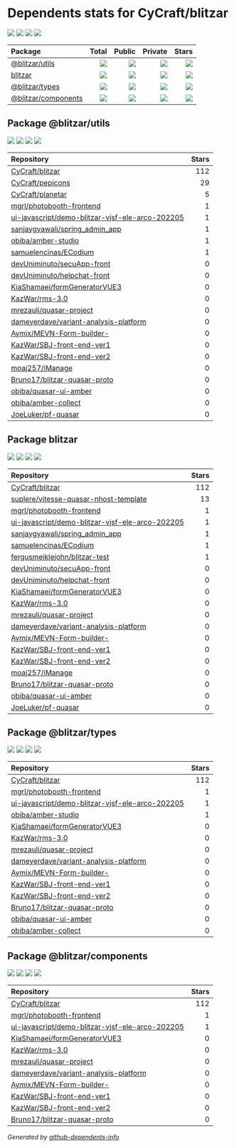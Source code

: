 # Dependents stats for CyCraft/blitzar

[![](https://img.shields.io/static/v1?label=Used%20by&message=85&color=informational&logo=slickpic)](https://github.com/CyCraft/blitzar/network/dependents)
[![](https://img.shields.io/static/v1?label=Used%20by%20(public)&message=67&color=informational&logo=slickpic)](https://github.com/CyCraft/blitzar/network/dependents)
[![](https://img.shields.io/static/v1?label=Used%20by%20(private)&message=18&color=informational&logo=slickpic)](https://github.com/CyCraft/blitzar/network/dependents)
[![](https://img.shields.io/static/v1?label=Used%20by%20(stars)&message=510&color=informational&logo=slickpic)](https://github.com/CyCraft/blitzar/network/dependents)

| Package    | Total  | Public | Private | Stars |
| :--------  | -----: | -----: | -----:  | ----: |
| [@blitzar/utils](#package-blitzarutils)    | [![](https://img.shields.io/static/v1?label=Used%20by&message=28&color=informational&logo=slickpic)](https://github.com/CyCraft/blitzar/network/dependents?package_id=UGFja2FnZS0xMzYyOTY3NjE4)  | [![](https://img.shields.io/static/v1?label=Used%20by%20(public)&message=22&color=informational&logo=slickpic)](https://github.com/CyCraft/blitzar/network/dependents?package_id=UGFja2FnZS0xMzYyOTY3NjE4) | [![](https://img.shields.io/static/v1?label=Used%20by%20(private)&message=6&color=informational&logo=slickpic)](https://github.com/CyCraft/blitzar/network/dependents?package_id=UGFja2FnZS0xMzYyOTY3NjE4) | [![](https://img.shields.io/static/v1?label=Used%20by%20(stars)&message=151&color=informational&logo=slickpic)](https://github.com/CyCraft/blitzar/network/dependents?package_id=UGFja2FnZS0xMzYyOTY3NjE4) |
| [blitzar](#package-blitzar)    | [![](https://img.shields.io/static/v1?label=Used%20by&message=24&color=informational&logo=slickpic)](https://github.com/CyCraft/blitzar/network/dependents?package_id=UGFja2FnZS0xMTE5MDk3MjUw)  | [![](https://img.shields.io/static/v1?label=Used%20by%20(public)&message=20&color=informational&logo=slickpic)](https://github.com/CyCraft/blitzar/network/dependents?package_id=UGFja2FnZS0xMTE5MDk3MjUw) | [![](https://img.shields.io/static/v1?label=Used%20by%20(private)&message=4&color=informational&logo=slickpic)](https://github.com/CyCraft/blitzar/network/dependents?package_id=UGFja2FnZS0xMTE5MDk3MjUw) | [![](https://img.shields.io/static/v1?label=Used%20by%20(stars)&message=130&color=informational&logo=slickpic)](https://github.com/CyCraft/blitzar/network/dependents?package_id=UGFja2FnZS0xMTE5MDk3MjUw) |
| [@blitzar/types](#package-blitzartypes)    | [![](https://img.shields.io/static/v1?label=Used%20by&message=18&color=informational&logo=slickpic)](https://github.com/CyCraft/blitzar/network/dependents?package_id=UGFja2FnZS0yOTUwNzM5NTIy)  | [![](https://img.shields.io/static/v1?label=Used%20by%20(public)&message=14&color=informational&logo=slickpic)](https://github.com/CyCraft/blitzar/network/dependents?package_id=UGFja2FnZS0yOTUwNzM5NTIy) | [![](https://img.shields.io/static/v1?label=Used%20by%20(private)&message=4&color=informational&logo=slickpic)](https://github.com/CyCraft/blitzar/network/dependents?package_id=UGFja2FnZS0yOTUwNzM5NTIy) | [![](https://img.shields.io/static/v1?label=Used%20by%20(stars)&message=115&color=informational&logo=slickpic)](https://github.com/CyCraft/blitzar/network/dependents?package_id=UGFja2FnZS0yOTUwNzM5NTIy) |
| [@blitzar/components](#package-blitzarcomponents)    | [![](https://img.shields.io/static/v1?label=Used%20by&message=15&color=informational&logo=slickpic)](https://github.com/CyCraft/blitzar/network/dependents?package_id=UGFja2FnZS0yOTQ4NTEyNzc3)  | [![](https://img.shields.io/static/v1?label=Used%20by%20(public)&message=11&color=informational&logo=slickpic)](https://github.com/CyCraft/blitzar/network/dependents?package_id=UGFja2FnZS0yOTQ4NTEyNzc3) | [![](https://img.shields.io/static/v1?label=Used%20by%20(private)&message=4&color=informational&logo=slickpic)](https://github.com/CyCraft/blitzar/network/dependents?package_id=UGFja2FnZS0yOTQ4NTEyNzc3) | [![](https://img.shields.io/static/v1?label=Used%20by%20(stars)&message=114&color=informational&logo=slickpic)](https://github.com/CyCraft/blitzar/network/dependents?package_id=UGFja2FnZS0yOTQ4NTEyNzc3) |

## Package @blitzar/utils

[![](https://img.shields.io/static/v1?label=Used%20by&message=28&color=informational&logo=slickpic)](https://github.com/CyCraft/blitzar/network/dependents?package_id=UGFja2FnZS0xMzYyOTY3NjE4)
[![](https://img.shields.io/static/v1?label=Used%20by%20(public)&message=22&color=informational&logo=slickpic)](https://github.com/CyCraft/blitzar/network/dependents?package_id=UGFja2FnZS0xMzYyOTY3NjE4)
[![](https://img.shields.io/static/v1?label=Used%20by%20(private)&message=6&color=informational&logo=slickpic)](https://github.com/CyCraft/blitzar/network/dependents?package_id=UGFja2FnZS0xMzYyOTY3NjE4)
[![](https://img.shields.io/static/v1?label=Used%20by%20(stars)&message=151&color=informational&logo=slickpic)](https://github.com/CyCraft/blitzar/network/dependents?package_id=UGFja2FnZS0xMzYyOTY3NjE4)

| Repository | Stars  |
| :--------  | -----: |
|[CyCraft/blitzar](https://github.com/CyCraft/blitzar) | 112 |
|[CyCraft/pepicons](https://github.com/CyCraft/pepicons) | 29 |
|[CyCraft/planetar](https://github.com/CyCraft/planetar) | 5 |
|[mgrl/photobooth-frontend](https://github.com/mgrl/photobooth-frontend) | 1 |
|[ui-javascript/demo-blitzar-vjsf-ele-arco-202205](https://github.com/ui-javascript/demo-blitzar-vjsf-ele-arco-202205) | 1 |
|[sanjaygyawali/spring_admin_app](https://github.com/sanjaygyawali/spring_admin_app) | 1 |
|[obiba/amber-studio](https://github.com/obiba/amber-studio) | 1 |
|[samuelencinas/ECodium](https://github.com/samuelencinas/ECodium) | 1 |
|[devUniminuto/secuApp-front](https://github.com/devUniminuto/secuApp-front) | 0 |
|[devUniminuto/helpchat-front](https://github.com/devUniminuto/helpchat-front) | 0 |
|[KiaShamaei/formGeneratorVUE3](https://github.com/KiaShamaei/formGeneratorVUE3) | 0 |
|[KazWar/rms-3.0](https://github.com/KazWar/rms-3.0) | 0 |
|[mrezauli/quasar-project](https://github.com/mrezauli/quasar-project) | 0 |
|[dameyerdave/variant-analysis-platform](https://github.com/dameyerdave/variant-analysis-platform) | 0 |
|[Aymix/MEVN-Form-builder-](https://github.com/Aymix/MEVN-Form-builder-) | 0 |
|[KazWar/SBJ-front-end-ver1](https://github.com/KazWar/SBJ-front-end-ver1) | 0 |
|[KazWar/SBJ-front-end-ver2](https://github.com/KazWar/SBJ-front-end-ver2) | 0 |
|[moaj257/iManage](https://github.com/moaj257/iManage) | 0 |
|[Bruno17/blitzar-quasar-proto](https://github.com/Bruno17/blitzar-quasar-proto) | 0 |
|[obiba/quasar-ui-amber](https://github.com/obiba/quasar-ui-amber) | 0 |
|[obiba/amber-collect](https://github.com/obiba/amber-collect) | 0 |
|[JoeLuker/pf-quasar](https://github.com/JoeLuker/pf-quasar) | 0 |

## Package blitzar

[![](https://img.shields.io/static/v1?label=Used%20by&message=24&color=informational&logo=slickpic)](https://github.com/CyCraft/blitzar/network/dependents?package_id=UGFja2FnZS0xMTE5MDk3MjUw)
[![](https://img.shields.io/static/v1?label=Used%20by%20(public)&message=20&color=informational&logo=slickpic)](https://github.com/CyCraft/blitzar/network/dependents?package_id=UGFja2FnZS0xMTE5MDk3MjUw)
[![](https://img.shields.io/static/v1?label=Used%20by%20(private)&message=4&color=informational&logo=slickpic)](https://github.com/CyCraft/blitzar/network/dependents?package_id=UGFja2FnZS0xMTE5MDk3MjUw)
[![](https://img.shields.io/static/v1?label=Used%20by%20(stars)&message=130&color=informational&logo=slickpic)](https://github.com/CyCraft/blitzar/network/dependents?package_id=UGFja2FnZS0xMTE5MDk3MjUw)

| Repository | Stars  |
| :--------  | -----: |
|[CyCraft/blitzar](https://github.com/CyCraft/blitzar) | 112 |
|[suplere/vitesse-quasar-nhost-template](https://github.com/suplere/vitesse-quasar-nhost-template) | 13 |
|[mgrl/photobooth-frontend](https://github.com/mgrl/photobooth-frontend) | 1 |
|[ui-javascript/demo-blitzar-vjsf-ele-arco-202205](https://github.com/ui-javascript/demo-blitzar-vjsf-ele-arco-202205) | 1 |
|[sanjaygyawali/spring_admin_app](https://github.com/sanjaygyawali/spring_admin_app) | 1 |
|[samuelencinas/ECodium](https://github.com/samuelencinas/ECodium) | 1 |
|[fergusmeiklejohn/blitzar-test](https://github.com/fergusmeiklejohn/blitzar-test) | 1 |
|[devUniminuto/secuApp-front](https://github.com/devUniminuto/secuApp-front) | 0 |
|[devUniminuto/helpchat-front](https://github.com/devUniminuto/helpchat-front) | 0 |
|[KiaShamaei/formGeneratorVUE3](https://github.com/KiaShamaei/formGeneratorVUE3) | 0 |
|[KazWar/rms-3.0](https://github.com/KazWar/rms-3.0) | 0 |
|[mrezauli/quasar-project](https://github.com/mrezauli/quasar-project) | 0 |
|[dameyerdave/variant-analysis-platform](https://github.com/dameyerdave/variant-analysis-platform) | 0 |
|[Aymix/MEVN-Form-builder-](https://github.com/Aymix/MEVN-Form-builder-) | 0 |
|[KazWar/SBJ-front-end-ver1](https://github.com/KazWar/SBJ-front-end-ver1) | 0 |
|[KazWar/SBJ-front-end-ver2](https://github.com/KazWar/SBJ-front-end-ver2) | 0 |
|[moaj257/iManage](https://github.com/moaj257/iManage) | 0 |
|[Bruno17/blitzar-quasar-proto](https://github.com/Bruno17/blitzar-quasar-proto) | 0 |
|[obiba/quasar-ui-amber](https://github.com/obiba/quasar-ui-amber) | 0 |
|[JoeLuker/pf-quasar](https://github.com/JoeLuker/pf-quasar) | 0 |

## Package @blitzar/types

[![](https://img.shields.io/static/v1?label=Used%20by&message=18&color=informational&logo=slickpic)](https://github.com/CyCraft/blitzar/network/dependents?package_id=UGFja2FnZS0yOTUwNzM5NTIy)
[![](https://img.shields.io/static/v1?label=Used%20by%20(public)&message=14&color=informational&logo=slickpic)](https://github.com/CyCraft/blitzar/network/dependents?package_id=UGFja2FnZS0yOTUwNzM5NTIy)
[![](https://img.shields.io/static/v1?label=Used%20by%20(private)&message=4&color=informational&logo=slickpic)](https://github.com/CyCraft/blitzar/network/dependents?package_id=UGFja2FnZS0yOTUwNzM5NTIy)
[![](https://img.shields.io/static/v1?label=Used%20by%20(stars)&message=115&color=informational&logo=slickpic)](https://github.com/CyCraft/blitzar/network/dependents?package_id=UGFja2FnZS0yOTUwNzM5NTIy)

| Repository | Stars  |
| :--------  | -----: |
|[CyCraft/blitzar](https://github.com/CyCraft/blitzar) | 112 |
|[mgrl/photobooth-frontend](https://github.com/mgrl/photobooth-frontend) | 1 |
|[ui-javascript/demo-blitzar-vjsf-ele-arco-202205](https://github.com/ui-javascript/demo-blitzar-vjsf-ele-arco-202205) | 1 |
|[obiba/amber-studio](https://github.com/obiba/amber-studio) | 1 |
|[KiaShamaei/formGeneratorVUE3](https://github.com/KiaShamaei/formGeneratorVUE3) | 0 |
|[KazWar/rms-3.0](https://github.com/KazWar/rms-3.0) | 0 |
|[mrezauli/quasar-project](https://github.com/mrezauli/quasar-project) | 0 |
|[dameyerdave/variant-analysis-platform](https://github.com/dameyerdave/variant-analysis-platform) | 0 |
|[Aymix/MEVN-Form-builder-](https://github.com/Aymix/MEVN-Form-builder-) | 0 |
|[KazWar/SBJ-front-end-ver1](https://github.com/KazWar/SBJ-front-end-ver1) | 0 |
|[KazWar/SBJ-front-end-ver2](https://github.com/KazWar/SBJ-front-end-ver2) | 0 |
|[Bruno17/blitzar-quasar-proto](https://github.com/Bruno17/blitzar-quasar-proto) | 0 |
|[obiba/quasar-ui-amber](https://github.com/obiba/quasar-ui-amber) | 0 |
|[obiba/amber-collect](https://github.com/obiba/amber-collect) | 0 |

## Package @blitzar/components

[![](https://img.shields.io/static/v1?label=Used%20by&message=15&color=informational&logo=slickpic)](https://github.com/CyCraft/blitzar/network/dependents?package_id=UGFja2FnZS0yOTQ4NTEyNzc3)
[![](https://img.shields.io/static/v1?label=Used%20by%20(public)&message=11&color=informational&logo=slickpic)](https://github.com/CyCraft/blitzar/network/dependents?package_id=UGFja2FnZS0yOTQ4NTEyNzc3)
[![](https://img.shields.io/static/v1?label=Used%20by%20(private)&message=4&color=informational&logo=slickpic)](https://github.com/CyCraft/blitzar/network/dependents?package_id=UGFja2FnZS0yOTQ4NTEyNzc3)
[![](https://img.shields.io/static/v1?label=Used%20by%20(stars)&message=114&color=informational&logo=slickpic)](https://github.com/CyCraft/blitzar/network/dependents?package_id=UGFja2FnZS0yOTQ4NTEyNzc3)

| Repository | Stars  |
| :--------  | -----: |
|[CyCraft/blitzar](https://github.com/CyCraft/blitzar) | 112 |
|[mgrl/photobooth-frontend](https://github.com/mgrl/photobooth-frontend) | 1 |
|[ui-javascript/demo-blitzar-vjsf-ele-arco-202205](https://github.com/ui-javascript/demo-blitzar-vjsf-ele-arco-202205) | 1 |
|[KiaShamaei/formGeneratorVUE3](https://github.com/KiaShamaei/formGeneratorVUE3) | 0 |
|[KazWar/rms-3.0](https://github.com/KazWar/rms-3.0) | 0 |
|[mrezauli/quasar-project](https://github.com/mrezauli/quasar-project) | 0 |
|[dameyerdave/variant-analysis-platform](https://github.com/dameyerdave/variant-analysis-platform) | 0 |
|[Aymix/MEVN-Form-builder-](https://github.com/Aymix/MEVN-Form-builder-) | 0 |
|[KazWar/SBJ-front-end-ver1](https://github.com/KazWar/SBJ-front-end-ver1) | 0 |
|[KazWar/SBJ-front-end-ver2](https://github.com/KazWar/SBJ-front-end-ver2) | 0 |
|[Bruno17/blitzar-quasar-proto](https://github.com/Bruno17/blitzar-quasar-proto) | 0 |

_Generated by [github-dependents-info](https://github.com/nvuillam/github-dependents-info)_